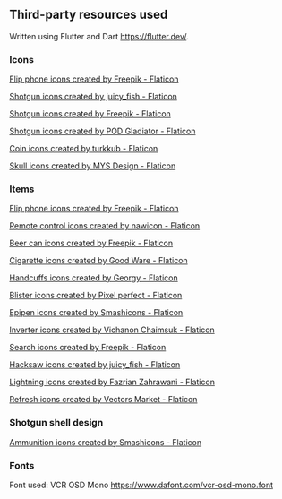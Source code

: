 ## Third-party resources used

Written using Flutter and Dart https://flutter.dev/.

### Icons

<a href="https://www.flaticon.com/free-icons/flip-phone" title="flip phone icons">Flip phone icons created by Freepik - Flaticon</a>

<a href="https://www.flaticon.com/free-icons/shotgun" title="shotgun icons">Shotgun icons created by juicy_fish - Flaticon</a>

<a href="https://www.flaticon.com/free-icons/shotgun" title="shotgun icons">Shotgun icons created by Freepik - Flaticon</a>

<a href="https://www.flaticon.com/free-icons/shotgun" title="shotgun icons">Shotgun icons created by POD Gladiator - Flaticon</a>

<a href="https://www.flaticon.com/free-icons/coin" title="coin icons">Coin icons created by turkkub - Flaticon</a>

<a href="https://www.flaticon.com/free-icons/skull" title="skull icons">Skull icons created by MYS Design - Flaticon</a>

### Items

<a href="https://www.flaticon.com/free-icons/flip-phone" title="flip phone icons">Flip phone icons created by Freepik - Flaticon</a>

<a href="https://www.flaticon.com/free-icons/remote-control" title="remote control icons">Remote control icons created by nawicon - Flaticon</a>

<a href="https://www.flaticon.com/free-icons/beer-can" title="beer can icons">Beer can icons created by Freepik - Flaticon</a>

<a href="https://www.flaticon.com/free-icons/cigarette" title="cigarette icons">Cigarette icons created by Good Ware - Flaticon</a>

<a href="https://www.flaticon.com/free-icons/handcuffs" title="handcuffs icons">Handcuffs icons created by Georgy - Flaticon</a>

<a href="https://www.flaticon.com/free-icons/blister" title="blister icons">Blister icons created by Pixel perfect - Flaticon</a>

<a href="https://www.flaticon.com/free-icons/epipen" title="epipen icons">Epipen icons created by Smashicons - Flaticon</a>

<a href="https://www.flaticon.com/free-icons/inverter" title="inverter icons">Inverter icons created by Vichanon Chaimsuk - Flaticon</a>

<a href="https://www.flaticon.com/free-icons/search" title="search icons">Search icons created by Freepik - Flaticon</a>

<a href="https://www.flaticon.com/free-icons/hacksaw" title="hacksaw icons">Hacksaw icons created by juicy_fish - Flaticon</a>

<a href="https://www.flaticon.com/free-icons/lightning" title="lightning icons">Lightning icons created by Fazrian Zahrawani - Flaticon</a>

<a href="https://www.flaticon.com/free-icons/refresh" title="refresh icons">Refresh icons created by Vectors Market - Flaticon</a>

### Shotgun shell design

<a href="https://www.flaticon.com/free-icons/ammunition" title="ammunition icons">Ammunition icons created by Smashicons - Flaticon</a>

### Fonts

Font used: VCR OSD Mono
https://www.dafont.com/vcr-osd-mono.font
